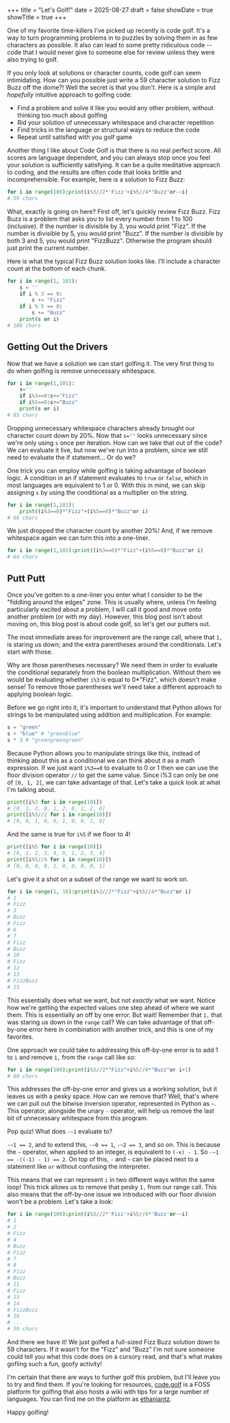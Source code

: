 +++
title = "Let's Golf!"
date = 2025-08-27
draft = false
showDate = true
showTitle = true
+++

One of my favorite time-killers I've picked up recently is code golf. It's a way to turn programming problems in to puzzles by solving them in as few characters as possible. It also can lead to some pretty ridiculous code -- code that I would never give to someone else for review unless they were also trying to golf. 

If you only look at solutions or character counts, code golf can seem intimidating. How can you possible just write a 59 character solution to Fizz Buzz off the dome?! Well the secret is that you don't. Here is a simple and _hopefully_ intuitive approach to golfing code:

- Find a problem and solve it like you would any other problem, without thinking too much about golfing
- Rid your solution of unnecessary whitespace and character repetition
- Find tricks in the language or structural ways to reduce the code
- Repeat until satisfied with you golf game

Another thing I like about Code Golf is that there is no real perfect score. All scores are language dependent, and you can always stop once you feel your solution is sufficiently satisfying. It can be a quite meditative approach to coding, and the results are often code that looks brittle and incomprehensible. For example, here is a solution to Fizz Buzz:

```python
for i in range(100):print(i%3//2*'Fizz'+i%5//4*"Buzz"or-~i)
# 59 chars
```

What, exactly is going on here? First off, let's quickly review Fizz Buzz. Fizz Buzz is a problem that asks you to list every number from 1 to 100 (inclusive). If the number is divisible by 3, you would print "Fizz". If the number is divisible by 5, you would print "Buzz". If the number is divisible by both 3 and 5, you would print "FizzBuzz". Otherwise the program should just print the current number.

Here is what the typical Fizz Buzz solution looks like. I'll include a character count at the bottom of each chunk. 

```python
for i in range(1, 101):
	s = ''
	if i % 3 == 0:
		s += "Fizz"
	if i % 5 == 0:
		s += "Buzz"
	print(s or i)
# 106 chars
```

## Getting Out the Drivers

Now that we have a solution we can start golfing it. The very first thing to do when golfing is remove unnecessary whitespace. 

```python
for i in range(1,101):
	s=''
	if i%3==0:s+="Fizz"
	if i%5==0:s+="Buzz"
	print(s or i)
# 85 chars
```

Dropping unnecessary whitespace characters already brought our character count down by 20%. Now that `s=''` looks unnecessary since we're only using `s` once per iteration. How can we take that out of the code? We can evaluate it live, but now we've run into a problem, since we still need to evaluate the if statement... Or do we? 

One trick you can employ while golfing is taking advantage of boolean logic. A condition in an if statement evaluates to `true` or `false`, which in most languages are equivalent to 1 or 0. With this in mind, we can skip assigning `s` by using the conditional as a multiplier on the string.

```python
for i in range(1,101):
	print((i%3==0)*"Fizz"+(i%5==0)*"Buzz"or i)
# 66 chars
```

We just dropped the character count by another 20%! And, if we remove whitespace again we can turn this into a one-liner.

```python
for i in range(1,101):print((i%3==0)*"Fizz"+(i%5==0)*"Buzz"or i)
# 64 chars
```

## Putt Putt

Once you've gotten to a one-liner you enter what I consider to be the "fiddling around the edges" zone. This is usually where, unless I'm feeling particularly excited about a problem, I will call it good and move onto another problem (or with my day). However, this blog post isn't about moving on, this blog post is about code golf, so let's get our putters out. 

The most immediate areas for improvement are the range call, where that `1,` is staring us down; and the extra parentheses around the conditionals. Let's start with those.

Why are those parentheses necessary? We need them in order to evaluate the conditional separately from the boolean multiplication. Without them we would be evaluating whether `i%3` is equal to 0*"Fizz", which doesn't make sense! To remove those parentheses we'll need take a different approach to applying boolean logic. 

Before we go right into it, it's important to understand that Python allows for strings to be manipulated using addition and multiplication. For example:

```python
s = "green"
s + "blue" # "greenblue"
s * 3 # "greengreengreen"
```

Because Python allows you to manipulate strings like this, instead of thinking about this as a conditional we can think about it as a math expression. If we just want `i%3==0` to evaluate to 0 or 1 then we can use the floor division operator `//` to get the same value. Since i%3 can only be one of `[0, 1, 2]`, we can take advantage of that. Let's take a quick look at what I'm talking about.

```python
print([i%3 for i in range(10)])
# [0, 1, 2, 0, 1, 2, 0, 1, 2, 0]
print([i%3//2 for i in range(10)])
# [0, 0, 1, 0, 0, 1, 0, 0, 1, 0]
```

And the same is true for `i%5` if we floor to 4!

```python
print([i%5 for i in range(10)])
# [0, 1, 2, 3, 4, 0, 1, 2, 3, 4]
print([i%5//4 for i in range(10)])
# [0, 0, 0, 0, 1, 0, 0, 0, 0, 1]
```

Let's give it a shot on a subset of the range we want to work on. 

```python
for i in range(1, 16):print(i%3//2*"Fizz"+i%5//4*"Buzz"or i)
# 1
# Fizz
# 3
# Buzz
# Fizz
# 6
# 7
# Fizz
# Buzz
# 10
# Fizz
# 12
# 13
# FizzBuzz
# 15
```

This essentially does what we want, but not _exactly_ what we want. Notice how we're getting the expected values one step ahead of where we want them. This is essentially an off by one error. But wait! Remember that `1,` that was staring us down in the `range` call? We can take advantage of that off-by-one error here in combination with another trick, and this is one of my favorites.

One approach we could take to addressing this off-by-one error is to add 1 to `i` and remove `1,` from the `range` call like so:

```python
for i in range(100):print(i%3//2*"Fizz"+i%5//4*"Buzz"or i+1)
# 60 chars
```

This addresses the off-by-one error and gives us a working solution, but it leaves us with a pesky space. How can we remove that? Well, that's where we can pull out the bitwise inversion operator, represented in Python as `~`. This operator, alongside the unary `-` operator, will help us remove the last bit of unnecessary whitespace from this program. 

Pop quiz! What does `-~1` evaluate to?

`-~1 == 2`, and to extend this, `-~0 == 1`, `-~2 == 3`, and so on. This is because the `~` operator, when applied to an integer, is equivalent to `(-x) - 1`. So `-~1 == -((-1) - 1) == 2`. On top of this, `-` and `~` can be placed next to a statement like `or` without confusing the interpreter. 

This means that we can represent `i` in two different ways within the same loop! This trick allows us to remove that pesky `1,` from our range call. This also means that the off-by-one issue we introduced with our floor division won't be a problem. Let's take a look:

```python
for i in range(100):print(i%3//2*'Fizz'+i%5//4*'Buzz'or-~i)
# 1
# 2
# Fizz
# 4
# Buzz
# Fizz
# 7
# 8
# Fizz
# Buzz
# 11
# Fizz
# 13
# 14
# FizzBuzz
# 16
# ...
# 59 chars
```

And there we have it! We just golfed a full-sized Fizz Buzz solution down to 59 characters. If it wasn't for the "Fizz" and "Buzz" I'm not sure someone could tell you what this code does on a cursory read, and that's what makes gofling such a fun, goofy activity! 

I'm certain that there are ways to further golf this problem, but I'll leave you to try and find them. If you're looking for resources, [code.golf](https://code.golf) is a FOSS platform for golfing that also hosts a wiki with tips for a large number of languages. You can find me on the platform as [ethanjantz](https://code.golf/golfers/EthanJantz). 

Happy golfing!
